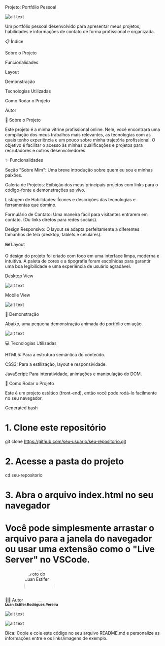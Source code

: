 Projeto: Portfólio Pessoal

![alt text](assets/portfolio-screenshot.png)

<!-- Observação: Renomeie a imagem principal do seu projeto para 'portfolio-screenshot.png' e coloque na pasta 'assets', ou ajuste o caminho aqui. A imagem 'cadastrodeproduto.png' não parece representar um portfólio. -->


Um portfólio pessoal desenvolvido para apresentar meus projetos, habilidades e informações de contato de forma profissional e organizada.

📋 Índice

Sobre o Projeto

Funcionalidades

Layout

Demonstração

Tecnologias Utilizadas

Como Rodar o Projeto

Autor

🎯 Sobre o Projeto

Este projeto é a minha vitrine profissional online. Nele, você encontrará uma compilação dos meus trabalhos mais relevantes, as tecnologias com as quais tenho experiência e um pouco sobre minha trajetória profissional. O objetivo é facilitar o acesso às minhas qualificações e projetos para recrutadores e outros desenvolvedores.

✨ Funcionalidades

Seção "Sobre Mim": Uma breve introdução sobre quem eu sou e minhas paixões.

Galeria de Projetos: Exibição dos meus principais projetos com links para o código-fonte e demonstrações ao vivo.

Listagem de Habilidades: Ícones e descrições das tecnologias e ferramentas que domino.

Formulário de Contato: Uma maneira fácil para visitantes entrarem em contato. (Ou links diretos para redes sociais).

Design Responsivo: O layout se adapta perfeitamente a diferentes tamanhos de tela (desktop, tablets e celulares).

🖼️ Layout

O design do projeto foi criado com foco em uma interface limpa, moderna e intuitiva. A paleta de cores e a tipografia foram escolhidas para garantir uma boa legibilidade e uma experiência de usuário agradável.

Desktop View

![alt text](assets/desktop-view.png)

<!-- Adicione aqui um screenshot da versão para desktop -->


Mobile View

![alt text](assets/mobile-view.png)

<!-- Adicione aqui um screenshot da versão para mobile -->

🎥 Demonstração

Abaixo, uma pequena demonstração animada do portfólio em ação.

![alt text](assets/portfolio-demo.gif)

<!-- Grave um GIF mostrando a navegação pelo site e salve como 'portfolio-demo.gif' na pasta 'assets' -->

💻 Tecnologias Utilizadas

HTML5: Para a estrutura semântica do conteúdo.

CSS3: Para a estilização, layout e responsividade.

JavaScript: Para interatividade, animações e manipulação do DOM.

🚀 Como Rodar o Projeto

Este é um projeto estático (front-end), então você pode rodá-lo facilmente no seu navegador.

Generated bash
# 1. Clone este repositório
git clone https://github.com/seu-usuario/seu-repositorio.git

# 2. Acesse a pasta do projeto
cd seu-repositorio

# 3. Abra o arquivo index.html no seu navegador
# Você pode simplesmente arrastar o arquivo para a janela do navegador ou usar uma extensão como o "Live Server" no VSCode.

👨‍💻 Autor
<a href="https://www.linkedin.com/in/luan-estifer-rodrigues-pereira-7577a2285/">
<img style="border-radius: 50%;" src="https://avatars.githubusercontent.com/u/104192667?v=4" width="100px;" alt="Foto do Luan Estifer"/>
<br />
<sub><b>Luan Estifer Rodrigues Pereira</b></sub>
</a>
<br />


![alt text](https://img.shields.io/badge/LinkedIn-0077B5?style=for-the-badge&logo=linkedin&logoColor=white)


![alt text](https://img.shields.io/badge/GitHub-181717?style=for-the-badge&logo=github&logoColor=white)

<!-- Adicione seu link do GitHub -->


Dica: Copie e cole este código no seu arquivo README.md e personalize as informações entre <!-- ... --> e os links/imagens de exemplo.
